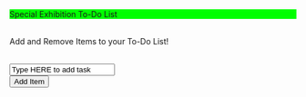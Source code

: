 <!DOCTYPE html>
<html>
<head>
	<title>To-Do List App</title>
	<style>
		.header {
			background-color: Lime;
			width: 100%;
			height: 50px
			text-align: center;
			}
		.title {
			font-size: 16pt;
			text-align: center;
			color: MidnightBlue;
		}
		.p {
			text-align: left;
			font-size: 16pt;
		}
		.padding {
			padding: 25px;
		}
	</style>
	<script>
		function addItem() {
			var newItem = document.createElement("div");
			newItem.innerHTML = document.getElementById("box").value;
			newItem.onclick = removeItem;
			document.getElementById("list").appendChild(newItem);
			saveList();
		}
		function removeItem() {
			document.getElementById("list").removeChild(this);
			saveList();
		}
		function saveList() {
			localStorage.storedList = document.getElementById("list").innerHTML;
		}
		function loadList() {
			document.getElementById("list").innerHTML = localStorage.storedList;
			for(var i = 0; i < list.children.length; i++) {
				list.children[i].onClick = removeItem;
			}
		}
	</script>
</head>
<body>
<div class= header>Special Exhibition To-Do List</div>
	<br/>
	<p>Add and Remove Items to your To-Do List!</p> 
	<br/>
	<input type= "text" id= "box" value= "Type HERE to add task"/>
	<br/>
	<input type= "button" value= "Add Item" onclick= "addItem()"/>
	<br/>
	<div id= "list"></div>
	<script>
		if(localStorage.storedList) {
			loadList();
		}
	</script>
</body>
</html>
